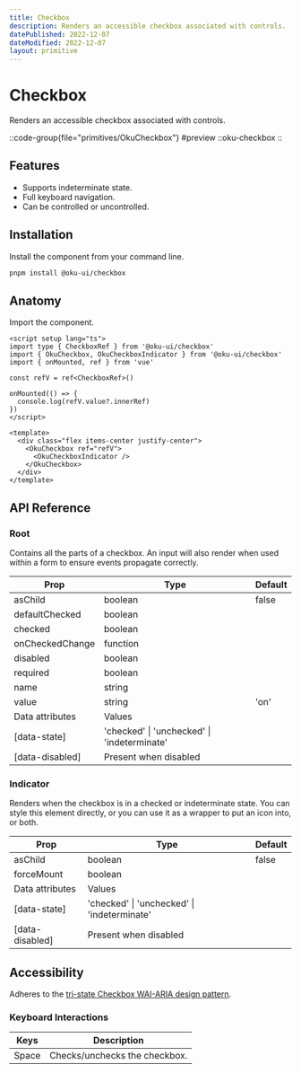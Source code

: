 ```yaml
---
title: Checkbox
description: Renders an accessible checkbox associated with controls.
datePublished: 2022-12-07
dateModified: 2022-12-07
layout: primitive
---
```


# Checkbox
Renders an accessible checkbox associated with controls.

::code-group{file="primitives/OkuCheckbox"}
#preview
 ::oku-checkbox
::

## Features

- Supports indeterminate state.
- Full keyboard navigation.
- Can be controlled or uncontrolled.



## Installation

Install the component from your command line.

```bash
pnpm install @oku-ui/checkbox
```

## Anatomy

Import the component.

```vue
<script setup lang="ts">
import type { CheckboxRef } from '@oku-ui/checkbox'
import { OkuCheckbox, OkuCheckboxIndicator } from '@oku-ui/checkbox'
import { onMounted, ref } from 'vue'

const refV = ref<CheckboxRef>()

onMounted(() => {
  console.log(refV.value?.innerRef)
})
</script>

<template>
  <div class="flex items-center justify-center">
    <OkuCheckbox ref="refV">
      <OkuCheckboxIndicator />
    </OkuCheckbox>
  </div>
</template>
```

## API Reference

### Root
Contains all the parts of a checkbox. An input will also render when used within a form to ensure events propagate correctly.

| Prop | Type | Default |
| --- | --- | --- |
| <div class="code">asChild</div> | <div class="code">boolean</div> | <div class="code">false</div> |
| <div class="code">defaultChecked</div> | <div class="code">boolean</div> |  |
| <div class="code">checked</div> | <div class="code">boolean</div> |  |
| <div class="code">onCheckedChange</div> | <div class="code">function</div>  |  |
| <div class="code">disabled</div> | <div class="code">boolean</div> |  |
| <div class="code">required</div> | <div class="code">boolean</div> |  |
| <div class="code">name</div> | <div class="code">string</div> |  |
| <div class="code">value</div> | <div class="code">string</div> | <div class="code">'on'</div> |
| Data attributes | Values | |
| <div class="code">[data-state]</div> | <div class="code">'checked' &#124; 'unchecked' &#124; 'indeterminate'</div> |  |
| <div class="code">[data-disabled]</div> | <div class="code">Present when disabled</div> |  |



### Indicator
Renders when the checkbox is in a checked or indeterminate state. You can style this element directly, or you can use it as a wrapper to put an icon into, or both.

| Prop | Type | Default |
| --- | --- | --- |
| <div class="code">asChild</div> | <div class="code">boolean</div> | <div class="code">false</div> |
| <div class="code">forceMount</div> | <div class="code">boolean</div> |  |
| Data attributes | Values | |
| <div class="code">[data-state]</div> | <div class="code">'checked' &#124; 'unchecked' &#124; 'indeterminate'</div> |  |
| <div class="code">[data-disabled]</div> | <div class="code">Present when disabled</div> |  |


## Accessibility

Adheres to the [tri-state Checkbox WAI-ARIA design pattern](https://www.w3.org/WAI/ARIA/apg/patterns/checkbox).

### Keyboard Interactions

| Keys | Description |
| --- | --- |
| <div class="code">Space</div> | Checks/unchecks the checkbox. |